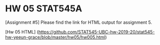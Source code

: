 # HW 05 STAT545A

[Assignment #5]
Please find the link for HTML output for assignment 5. 

[Hw 05 HTML] (https://github.com/STAT545-UBC-hw-2019-20/stat545-hw-yeeun-grace/blob/master/hw05/hw005.html)
